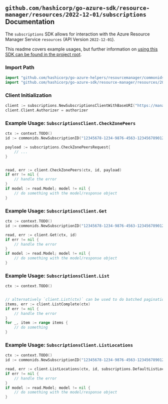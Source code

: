 
## `github.com/hashicorp/go-azure-sdk/resource-manager/resources/2022-12-01/subscriptions` Documentation

The `subscriptions` SDK allows for interaction with the Azure Resource Manager Service `resources` (API Version `2022-12-01`).

This readme covers example usages, but further information on [using this SDK can be found in the project root](https://github.com/hashicorp/go-azure-sdk/tree/main/docs).

### Import Path

```go
import "github.com/hashicorp/go-azure-helpers/resourcemanager/commonids"
import "github.com/hashicorp/go-azure-sdk/resource-manager/resources/2022-12-01/subscriptions"
```


### Client Initialization

```go
client := subscriptions.NewSubscriptionsClientWithBaseURI("https://management.azure.com")
client.Client.Authorizer = authorizer
```


### Example Usage: `SubscriptionsClient.CheckZonePeers`

```go
ctx := context.TODO()
id := commonids.NewSubscriptionID("12345678-1234-9876-4563-123456789012")

payload := subscriptions.CheckZonePeersRequest{
	// ...
}


read, err := client.CheckZonePeers(ctx, id, payload)
if err != nil {
	// handle the error
}
if model := read.Model; model != nil {
	// do something with the model/response object
}
```


### Example Usage: `SubscriptionsClient.Get`

```go
ctx := context.TODO()
id := commonids.NewSubscriptionID("12345678-1234-9876-4563-123456789012")

read, err := client.Get(ctx, id)
if err != nil {
	// handle the error
}
if model := read.Model; model != nil {
	// do something with the model/response object
}
```


### Example Usage: `SubscriptionsClient.List`

```go
ctx := context.TODO()


// alternatively `client.List(ctx)` can be used to do batched pagination
items, err := client.ListComplete(ctx)
if err != nil {
	// handle the error
}
for _, item := range items {
	// do something
}
```


### Example Usage: `SubscriptionsClient.ListLocations`

```go
ctx := context.TODO()
id := commonids.NewSubscriptionID("12345678-1234-9876-4563-123456789012")

read, err := client.ListLocations(ctx, id, subscriptions.DefaultListLocationsOperationOptions())
if err != nil {
	// handle the error
}
if model := read.Model; model != nil {
	// do something with the model/response object
}
```
